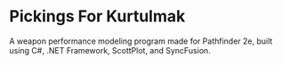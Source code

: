 # Pickings For Kurtulmak

A weapon performance modeling program made for Pathfinder 2e, built using C#, .NET Framework, ScottPlot, and SyncFusion.
